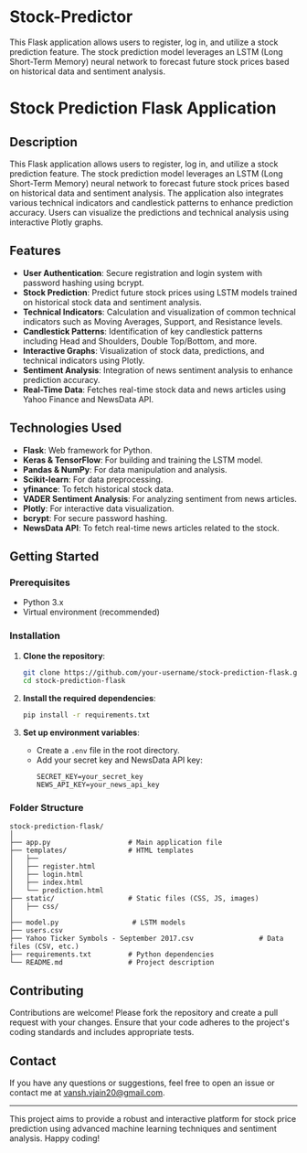 # Stock-Predictor
 This Flask application allows users to register, log in, and utilize a stock prediction feature. The stock prediction model leverages an LSTM (Long Short-Term Memory) neural network to forecast future stock prices based on historical data and sentiment analysis.
 # Stock Prediction Flask Application

## Description

This Flask application allows users to register, log in, and utilize a stock prediction feature. The stock prediction model leverages an LSTM (Long Short-Term Memory) neural network to forecast future stock prices based on historical data and sentiment analysis. The application also integrates various technical indicators and candlestick patterns to enhance prediction accuracy. Users can visualize the predictions and technical analysis using interactive Plotly graphs.

## Features

- **User Authentication**: Secure registration and login system with password hashing using bcrypt.
- **Stock Prediction**: Predict future stock prices using LSTM models trained on historical stock data and sentiment analysis.
- **Technical Indicators**: Calculation and visualization of common technical indicators such as Moving Averages, Support, and Resistance levels.
- **Candlestick Patterns**: Identification of key candlestick patterns including Head and Shoulders, Double Top/Bottom, and more.
- **Interactive Graphs**: Visualization of stock data, predictions, and technical indicators using Plotly.
- **Sentiment Analysis**: Integration of news sentiment analysis to enhance prediction accuracy.
- **Real-Time Data**: Fetches real-time stock data and news articles using Yahoo Finance and NewsData API.

## Technologies Used

- **Flask**: Web framework for Python.
- **Keras & TensorFlow**: For building and training the LSTM model.
- **Pandas & NumPy**: For data manipulation and analysis.
- **Scikit-learn**: For data preprocessing.
- **yfinance**: To fetch historical stock data.
- **VADER Sentiment Analysis**: For analyzing sentiment from news articles.
- **Plotly**: For interactive data visualization.
- **bcrypt**: For secure password hashing.
- **NewsData API**: To fetch real-time news articles related to the stock.

## Getting Started

### Prerequisites

- Python 3.x
- Virtual environment (recommended)

### Installation

1. **Clone the repository**:
    ```bash
    git clone https://github.com/your-username/stock-prediction-flask.git
    cd stock-prediction-flask
    ```



3. **Install the required dependencies**:
    ```bash
    pip install -r requirements.txt
    ```

4. **Set up environment variables**:
    - Create a `.env` file in the root directory.
    - Add your secret key and NewsData API key:
        ```
        SECRET_KEY=your_secret_key
        NEWS_API_KEY=your_news_api_key
        ```



### Folder Structure

```
stock-prediction-flask/
│
├── app.py                   # Main application file
├── templates/               # HTML templates
│   ├── 
│   ├── register.html
│   ├── login.html
│   ├── index.html
│   └── prediction.html
├── static/                  # Static files (CSS, JS, images)
│   ├── css/
│ 
├── model.py                  # LSTM models
├── users.csv
├── Yahoo Ticker Symbols - September 2017.csv                # Data files (CSV, etc.)
├── requirements.txt         # Python dependencies
└── README.md                # Project description
```

## Contributing

Contributions are welcome! Please fork the repository and create a pull request with your changes. Ensure that your code adheres to the project's coding standards and includes appropriate tests.

## Contact

If you have any questions or suggestions, feel free to open an issue or contact me at [vansh.vjain20@gmail.com](mailto:vansh.vjain20@gmail.com).

---

This project aims to provide a robust and interactive platform for stock price prediction using advanced machine learning techniques and sentiment analysis. Happy coding!
